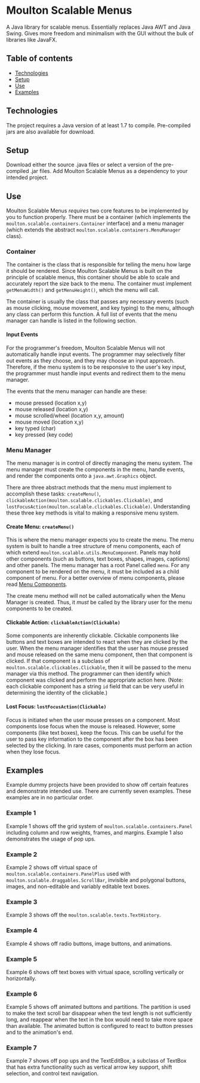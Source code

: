 # Moulton Scalable Menus
A Java library for scalable menus. Essentially replaces Java AWT and Java Swing. Gives more freedom and minimalism with the GUI without the bulk of libraries like JavaFX.

## Table of contents
* [Technologies](#technologies)
* [Setup](#setup)
* [Use](#use)
* [Examples](#examples)

## Technologies
The project requires a Java version of at least 1.7 to compile. Pre-compiled jars are also available for download.

## Setup
Download either the source .java files or select a version of the pre-compiled .jar files. Add Moulton Scalable Menus as a dependency to your intended project.

## Use
Moulton Scalable Menus *requires* two core features to be implemented by you to function properly. There must be a container (which implements the `moulton.scalable.containers.Container` interface) and a menu manager (which extends the abstract `moulton.scalable.containers.MenuManager` class).

### Container
The container is the class that is responsible for telling the menu how large it should be rendered. Since Moulton Scalable Menus is built on the principle of scalable menus, this container should be able to scale and accurately report the size back to the menu. The container must implement `getMenuWidth()` and `getMenuHeight()`, which the menu will call.

The container is usually the class that passes any necessary events (such as mouse clicking, mouse movement, and key typing) to the menu, although any class can perform this function. A full list of events that the menu manager can handle is listed in the following section.

#### Input Events
For the programmer's freedom, Moulton Scalable Menus will not automatically handle input events. The programmer may selectively filter out events as they choose, and they may choose an input approach. Therefore, if the menu system is to be responsive to the user's key input, the programmer must handle input events and redirect them to the menu manager.

The events that the menu manager can handle are these:
* mouse pressed (location x,y)
* mouse released (location x,y)
* mouse scrolled/wheel (location x,y, amount)
* mouse moved (location x,y)
* key typed (char)
* key pressed (key code)

### Menu Manager
The menu manager is in control of directly managing the menu system. The menu manager must create the components in the menu, handle events, and render the components onto a `java.awt.Graphics` object.

There are three abstract methods that the menu must implement to accomplish these tasks: `createMenu()`, `clickableAction(moulton.scalable.clickables.Clickable)`, and `lostFocusAction(moulton.scalable.clickables.Clickable)`. Understanding these three key methods is vital to making a responsive menu system.

#### Create Menu: `createMenu()`
This is where the menu manager expects you to create the menu. The menu system is built to handle a tree structure of menu components, each of which extend `moulton.scalable.utils.MenuComponent`. Panels may hold other components (such as buttons, text boxes, shapes, images, captions) and other panels. The menu manager has a root Panel called `menu`. For any component to be rendered on the menu, it must be included as a child component of menu. For a better overview of menu components, please read [Menu Components](MenuComponents.md).

The create menu method will not be called automatically when the Menu Manager is created. Thus, it *must* be called by the library user for the menu components to be created.

#### Clickable Action: `clickableAction(Clickable)`
Some components are inherently clickable. Clickable components like buttons and text boxes are intended to react when they are clicked by the user. When the menu manager identifies that the user has mouse pressed and mouse released on the same menu component, then that component is clicked. If that component is a subclass of `moulton.scalable.clickables.Clickable`, then it will be passed to the menu manager via this method. The programmer can then identify which component was clicked and perform the appropriate action here. (Note: each clickable component has a string
`id` field that can be very useful in determining the identity of the clickable.)

#### Lost Focus: `lostFocusAction(Clickable)`
Focus is initiated when the user mouse presses on a component. Most components lose focus when the mouse is released. However, some components (like text boxes), keep the focus. This can be useful for the user to pass key information to the component after the box has been selected by the clicking. In rare cases, components must perform an action when they lose focus.

## Examples
Example dummy projects have been provided to show off certain features and demonstrate intended use. There are currently seven examples. These examples are in no particular order.

### Example 1
Example 1 shows off the grid system of `moulton.scalable.containers.Panel` including column and row weights, frames, and margins. Example 1 also demonstrates the usage of pop ups.

### Example 2
Example 2 shows off virtual space of `moulton.scalable.containers.PanelPlus` used with `moulton.scalable.draggables.ScrollBar`, invisible and polygonal buttons, images, and non-editable and variably editable text boxes.

### Example 3
Example 3 shows off the `moulton.scalable.texts.TextHistory`.

### Example 4
Example 4 shows off radio buttons, image buttons, and animations.

### Example 5
Example 6 shows off text boxes with virtual space, scrolling vertically or horizontally.

### Example 6
Example 5 shows off animated buttons and partitions. The partition is used to make the text scroll bar disappear when the text length is not sufficiently long, and reappear when the text in the box would need to take more space than available. The animated button is configured to react to button presses and to the animation's end.

### Example 7
Example 7 shows off pop ups and the TextEditBox, a subclass of TextBox that has extra functionality such as vertical arrow key support, shift selection, and control text navigation.